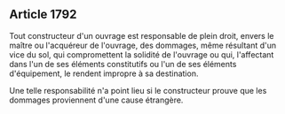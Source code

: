 Article 1792
----
Tout constructeur d'un ouvrage est responsable de plein droit, envers le maître
ou l'acquéreur de l'ouvrage, des dommages, même résultant d'un vice du sol, qui
compromettent la solidité de l'ouvrage ou qui, l'affectant dans l'un de ses
éléments constitutifs ou l'un de ses éléments d'équipement, le rendent impropre
à sa destination.

Une telle responsabilité n'a point lieu si le constructeur prouve que les
dommages proviennent d'une cause étrangère.
